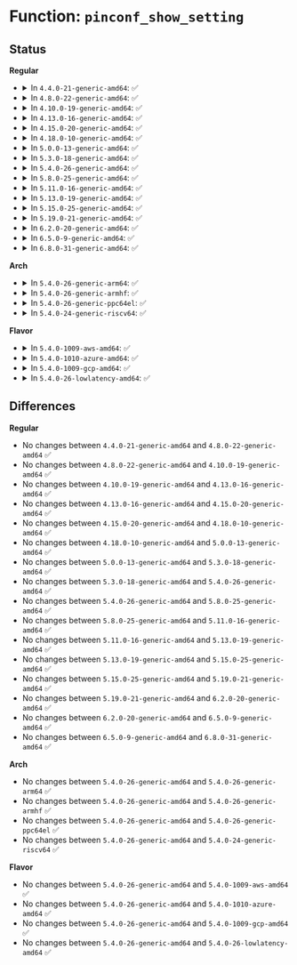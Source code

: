 # Function: <code>pinconf_show_setting</code>

## Status
<b>Regular</b>
<ul>
<li>
<details>
<summary>In <code>4.4.0-21-generic-amd64</code>: ✅</summary>

```c
void pinconf_show_setting(struct seq_file * s, const struct pinctrl_setting * setting)
```

```json
{
  "name": "pinconf_show_setting",
  "collision_type": "Unique Global",
  "inline_type": "No",
  "funcs": [
    {
      "addr": 18446744071583176080,
      "name": "pinconf_show_setting",
      "external": true,
      "loc": "drivers/pinctrl/pinconf.c:250",
      "file": "drivers/pinctrl/pinconf.c",
      "inline": "seen, unknown",
      "caller_inline": [],
      "caller_func": [
        "drivers/pinctrl/core.c:pinctrl_show"
      ]
    }
  ],
  "symbols": [
    {
      "addr": 18446744071583176080,
      "name": "pinconf_show_setting",
      "section": ".text",
      "bind": "STB_GLOBAL",
      "size": 160
    }
  ]
}
```
</details>
</li>
<li>
<details>
<summary>In <code>4.8.0-22-generic-amd64</code>: ✅</summary>

```c
void pinconf_show_setting(struct seq_file * s, const struct pinctrl_setting * setting)
```

```json
{
  "name": "pinconf_show_setting",
  "collision_type": "Unique Global",
  "inline_type": "No",
  "funcs": [
    {
      "addr": 18446744071583472832,
      "name": "pinconf_show_setting",
      "external": true,
      "loc": "drivers/pinctrl/pinconf.c:250",
      "file": "drivers/pinctrl/pinconf.c",
      "inline": "seen, unknown",
      "caller_inline": [],
      "caller_func": [
        "drivers/pinctrl/core.c:pinctrl_show"
      ]
    }
  ],
  "symbols": [
    {
      "addr": 18446744071583472832,
      "name": "pinconf_show_setting",
      "section": ".text",
      "bind": "STB_GLOBAL",
      "size": 146
    }
  ]
}
```
</details>
</li>
<li>
<details>
<summary>In <code>4.10.0-19-generic-amd64</code>: ✅</summary>

```c
void pinconf_show_setting(struct seq_file * s, const struct pinctrl_setting * setting)
```

```json
{
  "name": "pinconf_show_setting",
  "collision_type": "Unique Global",
  "inline_type": "No",
  "funcs": [
    {
      "addr": 18446744071583600544,
      "name": "pinconf_show_setting",
      "external": true,
      "loc": "drivers/pinctrl/pinconf.c:250",
      "file": "drivers/pinctrl/pinconf.c",
      "inline": "seen, unknown",
      "caller_inline": [],
      "caller_func": [
        "drivers/pinctrl/core.c:pinctrl_show"
      ]
    }
  ],
  "symbols": [
    {
      "addr": 18446744071583600544,
      "name": "pinconf_show_setting",
      "section": ".text",
      "bind": "STB_GLOBAL",
      "size": 146
    }
  ]
}
```
</details>
</li>
<li>
<details>
<summary>In <code>4.13.0-16-generic-amd64</code>: ✅</summary>

```c
void pinconf_show_setting(struct seq_file * s, const struct pinctrl_setting * setting)
```

```json
{
  "name": "pinconf_show_setting",
  "collision_type": "Unique Global",
  "inline_type": "No",
  "funcs": [
    {
      "addr": 18446744071583639648,
      "name": "pinconf_show_setting",
      "external": true,
      "loc": "drivers/pinctrl/pinconf.c:261",
      "file": "drivers/pinctrl/pinconf.c",
      "inline": "seen, unknown",
      "caller_inline": [],
      "caller_func": [
        "drivers/pinctrl/core.c:pinctrl_show"
      ]
    }
  ],
  "symbols": [
    {
      "addr": 18446744071583639648,
      "name": "pinconf_show_setting",
      "section": ".text",
      "bind": "STB_GLOBAL",
      "size": 146
    }
  ]
}
```
</details>
</li>
<li>
<details>
<summary>In <code>4.15.0-20-generic-amd64</code>: ✅</summary>

```c
void pinconf_show_setting(struct seq_file * s, const struct pinctrl_setting * setting)
```

```json
{
  "name": "pinconf_show_setting",
  "collision_type": "Unique Global",
  "inline_type": "No",
  "funcs": [
    {
      "addr": 18446744071583886064,
      "name": "pinconf_show_setting",
      "external": true,
      "loc": "drivers/pinctrl/pinconf.c:261",
      "file": "drivers/pinctrl/pinconf.c",
      "inline": "seen, unknown",
      "caller_inline": [],
      "caller_func": [
        "drivers/pinctrl/core.c:pinctrl_show"
      ]
    }
  ],
  "symbols": [
    {
      "addr": 18446744071583886064,
      "name": "pinconf_show_setting",
      "section": ".text",
      "bind": "STB_GLOBAL",
      "size": 152
    }
  ]
}
```
</details>
</li>
<li>
<details>
<summary>In <code>4.18.0-10-generic-amd64</code>: ✅</summary>

```c
void pinconf_show_setting(struct seq_file * s, const struct pinctrl_setting * setting)
```

```json
{
  "name": "pinconf_show_setting",
  "collision_type": "Unique Global",
  "inline_type": "No",
  "funcs": [
    {
      "addr": 18446744071584086736,
      "name": "pinconf_show_setting",
      "external": true,
      "loc": "drivers/pinctrl/pinconf.c:261",
      "file": "drivers/pinctrl/pinconf.c",
      "inline": "seen, unknown",
      "caller_inline": [],
      "caller_func": [
        "drivers/pinctrl/core.c:pinctrl_show"
      ]
    }
  ],
  "symbols": [
    {
      "addr": 18446744071584086736,
      "name": "pinconf_show_setting",
      "section": ".text",
      "bind": "STB_GLOBAL",
      "size": 152
    }
  ]
}
```
</details>
</li>
<li>
<details>
<summary>In <code>5.0.0-13-generic-amd64</code>: ✅</summary>

```c
void pinconf_show_setting(struct seq_file * s, const struct pinctrl_setting * setting)
```

```json
{
  "name": "pinconf_show_setting",
  "collision_type": "Unique Global",
  "inline_type": "No",
  "funcs": [
    {
      "addr": 18446744071584171328,
      "name": "pinconf_show_setting",
      "external": true,
      "loc": "drivers/pinctrl/pinconf.c:261",
      "file": "drivers/pinctrl/pinconf.c",
      "inline": "seen, unknown",
      "caller_inline": [],
      "caller_func": [
        "drivers/pinctrl/core.c:pinctrl_show"
      ]
    }
  ],
  "symbols": [
    {
      "addr": 18446744071584171328,
      "name": "pinconf_show_setting",
      "section": ".text",
      "bind": "STB_GLOBAL",
      "size": 152
    }
  ]
}
```
</details>
</li>
<li>
<details>
<summary>In <code>5.3.0-18-generic-amd64</code>: ✅</summary>

```c
void pinconf_show_setting(struct seq_file * s, const struct pinctrl_setting * setting)
```

```json
{
  "name": "pinconf_show_setting",
  "collision_type": "Unique Global",
  "inline_type": "No",
  "funcs": [
    {
      "addr": 18446744071584360000,
      "name": "pinconf_show_setting",
      "external": true,
      "loc": "drivers/pinctrl/pinconf.c:259",
      "file": "drivers/pinctrl/pinconf.c",
      "inline": "seen, unknown",
      "caller_inline": [],
      "caller_func": [
        "drivers/pinctrl/core.c:pinctrl_show"
      ]
    }
  ],
  "symbols": [
    {
      "addr": 18446744071584360000,
      "name": "pinconf_show_setting",
      "section": ".text",
      "bind": "STB_GLOBAL",
      "size": 150
    }
  ]
}
```
</details>
</li>
<li>
<details>
<summary>In <code>5.4.0-26-generic-amd64</code>: ✅</summary>

```c
void pinconf_show_setting(struct seq_file * s, const struct pinctrl_setting * setting)
```

```json
{
  "name": "pinconf_show_setting",
  "collision_type": "Unique Global",
  "inline_type": "No",
  "funcs": [
    {
      "addr": 18446744071584494800,
      "name": "pinconf_show_setting",
      "external": true,
      "loc": "drivers/pinctrl/pinconf.c:259",
      "file": "drivers/pinctrl/pinconf.c",
      "inline": "seen, unknown",
      "caller_inline": [],
      "caller_func": [
        "drivers/pinctrl/core.c:pinctrl_show"
      ]
    }
  ],
  "symbols": [
    {
      "addr": 18446744071584494800,
      "name": "pinconf_show_setting",
      "section": ".text",
      "bind": "STB_GLOBAL",
      "size": 150
    }
  ]
}
```
</details>
</li>
<li>
<details>
<summary>In <code>5.8.0-25-generic-amd64</code>: ✅</summary>

```c
void pinconf_show_setting(struct seq_file * s, const struct pinctrl_setting * setting)
```

```json
{
  "name": "pinconf_show_setting",
  "collision_type": "Unique Global",
  "inline_type": "No",
  "funcs": [
    {
      "addr": 18446744071585159872,
      "name": "pinconf_show_setting",
      "external": true,
      "loc": "drivers/pinctrl/pinconf.c:259",
      "file": "drivers/pinctrl/pinconf.c",
      "inline": "seen, unknown",
      "caller_inline": [],
      "caller_func": [
        "drivers/pinctrl/core.c:pinctrl_show"
      ]
    }
  ],
  "symbols": [
    {
      "addr": 18446744071585159872,
      "name": "pinconf_show_setting",
      "section": ".text",
      "bind": "STB_GLOBAL",
      "size": 150
    }
  ]
}
```
</details>
</li>
<li>
<details>
<summary>In <code>5.11.0-16-generic-amd64</code>: ✅</summary>

```c
void pinconf_show_setting(struct seq_file * s, const struct pinctrl_setting * setting)
```

```json
{
  "name": "pinconf_show_setting",
  "collision_type": "Unique Global",
  "inline_type": "No",
  "funcs": [
    {
      "addr": 18446744071585309616,
      "name": "pinconf_show_setting",
      "external": true,
      "loc": "drivers/pinctrl/pinconf.c:259",
      "file": "drivers/pinctrl/pinconf.c",
      "inline": "seen, unknown",
      "caller_inline": [],
      "caller_func": [
        "drivers/pinctrl/core.c:pinctrl_show"
      ]
    }
  ],
  "symbols": [
    {
      "addr": 18446744071585309616,
      "name": "pinconf_show_setting",
      "section": ".text",
      "bind": "STB_GLOBAL",
      "size": 150
    }
  ]
}
```
</details>
</li>
<li>
<details>
<summary>In <code>5.13.0-19-generic-amd64</code>: ✅</summary>

```c
void pinconf_show_setting(struct seq_file * s, const struct pinctrl_setting * setting)
```

```json
{
  "name": "pinconf_show_setting",
  "collision_type": "Unique Global",
  "inline_type": "No",
  "funcs": [
    {
      "addr": 18446744071585194128,
      "name": "pinconf_show_setting",
      "external": true,
      "loc": "drivers/pinctrl/pinconf.c:259",
      "file": "drivers/pinctrl/pinconf.c",
      "inline": "seen, unknown",
      "caller_inline": [],
      "caller_func": [
        "drivers/pinctrl/core.c:pinctrl_show"
      ]
    }
  ],
  "symbols": [
    {
      "addr": 18446744071585194128,
      "name": "pinconf_show_setting",
      "section": ".text",
      "bind": "STB_GLOBAL",
      "size": 150
    }
  ]
}
```
</details>
</li>
<li>
<details>
<summary>In <code>5.15.0-25-generic-amd64</code>: ✅</summary>

```c
void pinconf_show_setting(struct seq_file * s, const struct pinctrl_setting * setting)
```

```json
{
  "name": "pinconf_show_setting",
  "collision_type": "Unique Global",
  "inline_type": "No",
  "funcs": [
    {
      "addr": 18446744071585648128,
      "name": "pinconf_show_setting",
      "external": true,
      "loc": "drivers/pinctrl/pinconf.c:259",
      "file": "drivers/pinctrl/pinconf.c",
      "inline": "seen, unknown",
      "caller_inline": [],
      "caller_func": [
        "drivers/pinctrl/core.c:pinctrl_show"
      ]
    }
  ],
  "symbols": [
    {
      "addr": 18446744071585648128,
      "name": "pinconf_show_setting",
      "section": ".text",
      "bind": "STB_GLOBAL",
      "size": 150
    }
  ]
}
```
</details>
</li>
<li>
<details>
<summary>In <code>5.19.0-21-generic-amd64</code>: ✅</summary>

```c
void pinconf_show_setting(struct seq_file * s, const struct pinctrl_setting * setting)
```

```json
{
  "name": "pinconf_show_setting",
  "collision_type": "Unique Global",
  "inline_type": "No",
  "funcs": [
    {
      "addr": 18446744071586809696,
      "name": "pinconf_show_setting",
      "external": true,
      "loc": "drivers/pinctrl/pinconf.c:259",
      "file": "drivers/pinctrl/pinconf.c",
      "inline": "seen, unknown",
      "caller_inline": [],
      "caller_func": [
        "drivers/pinctrl/core.c:pinctrl_show"
      ]
    }
  ],
  "symbols": [
    {
      "addr": 18446744071586809696,
      "name": "pinconf_show_setting",
      "section": ".text",
      "bind": "STB_GLOBAL",
      "size": 164
    }
  ]
}
```
</details>
</li>
<li>
<details>
<summary>In <code>6.2.0-20-generic-amd64</code>: ✅</summary>

```c
void pinconf_show_setting(struct seq_file * s, const struct pinctrl_setting * setting)
```

```json
{
  "name": "pinconf_show_setting",
  "collision_type": "Unique Global",
  "inline_type": "No",
  "funcs": [
    {
      "addr": 18446744071587948080,
      "name": "pinconf_show_setting",
      "external": true,
      "loc": "drivers/pinctrl/pinconf.c:259",
      "file": "drivers/pinctrl/pinconf.c",
      "inline": "seen, unknown",
      "caller_inline": [],
      "caller_func": [
        "drivers/pinctrl/core.c:pinctrl_show"
      ]
    }
  ],
  "symbols": [
    {
      "addr": 18446744071587948080,
      "name": "pinconf_show_setting",
      "section": ".text",
      "bind": "STB_GLOBAL",
      "size": 164
    }
  ]
}
```
</details>
</li>
<li>
<details>
<summary>In <code>6.5.0-9-generic-amd64</code>: ✅</summary>

```c
void pinconf_show_setting(struct seq_file * s, const struct pinctrl_setting * setting)
```

```json
{
  "name": "pinconf_show_setting",
  "collision_type": "Unique Global",
  "inline_type": "No",
  "funcs": [
    {
      "addr": 18446744071588222336,
      "name": "pinconf_show_setting",
      "external": true,
      "loc": "drivers/pinctrl/pinconf.c:259",
      "file": "drivers/pinctrl/pinconf.c",
      "inline": "seen, unknown",
      "caller_inline": [],
      "caller_func": [
        "drivers/pinctrl/core.c:pinctrl_show"
      ]
    }
  ],
  "symbols": [
    {
      "addr": 18446744071588222336,
      "name": "pinconf_show_setting",
      "section": ".text",
      "bind": "STB_GLOBAL",
      "size": 166
    }
  ]
}
```
</details>
</li>
<li>
<details>
<summary>In <code>6.8.0-31-generic-amd64</code>: ✅</summary>

```c
void pinconf_show_setting(struct seq_file * s, const struct pinctrl_setting * setting)
```

```json
{
  "name": "pinconf_show_setting",
  "collision_type": "Unique Global",
  "inline_type": "No",
  "funcs": [
    {
      "addr": 18446744071588515120,
      "name": "pinconf_show_setting",
      "external": true,
      "loc": "drivers/pinctrl/pinconf.c:261",
      "file": "drivers/pinctrl/pinconf.c",
      "inline": "seen, unknown",
      "caller_inline": [],
      "caller_func": [
        "drivers/pinctrl/core.c:pinctrl_show"
      ]
    }
  ],
  "symbols": [
    {
      "addr": 18446744071588515120,
      "name": "pinconf_show_setting",
      "section": ".text",
      "bind": "STB_GLOBAL",
      "size": 166
    }
  ]
}
```
</details>
</li>
</ul>
<b>Arch</b>
<ul>
<li>
<details>
<summary>In <code>5.4.0-26-generic-arm64</code>: ✅</summary>

```c
void pinconf_show_setting(struct seq_file * s, const struct pinctrl_setting * setting)
```

```json
{
  "name": "pinconf_show_setting",
  "collision_type": "Unique Global",
  "inline_type": "No",
  "funcs": [
    {
      "addr": 18446603336496515040,
      "name": "pinconf_show_setting",
      "external": true,
      "loc": "drivers/pinctrl/pinconf.c:259",
      "file": "drivers/pinctrl/pinconf.c",
      "inline": "seen, unknown",
      "caller_inline": [],
      "caller_func": [
        "drivers/pinctrl/core.c:pinctrl_show"
      ]
    }
  ],
  "symbols": [
    {
      "addr": 18446603336496515040,
      "name": "pinconf_show_setting",
      "section": ".text",
      "bind": "STB_GLOBAL",
      "size": 184
    }
  ]
}
```
</details>
</li>
<li>
<details>
<summary>In <code>5.4.0-26-generic-armhf</code>: ✅</summary>

```c
void pinconf_show_setting(struct seq_file * s, const struct pinctrl_setting * setting)
```

```json
{
  "name": "pinconf_show_setting",
  "collision_type": "Unique Global",
  "inline_type": "No",
  "funcs": [
    {
      "addr": 3229820008,
      "name": "pinconf_show_setting",
      "external": true,
      "loc": "drivers/pinctrl/pinconf.c:259",
      "file": "drivers/pinctrl/pinconf.c",
      "inline": "seen, unknown",
      "caller_inline": [],
      "caller_func": [
        "drivers/pinctrl/core.c:pinctrl_show"
      ]
    }
  ],
  "symbols": [
    {
      "addr": 3229820008,
      "name": "pinconf_show_setting",
      "section": ".text",
      "bind": "STB_GLOBAL",
      "size": 160
    }
  ]
}
```
</details>
</li>
<li>
<details>
<summary>In <code>5.4.0-26-generic-ppc64el</code>: ✅</summary>

```c
void pinconf_show_setting(struct seq_file * s, const struct pinctrl_setting * setting)
```

```json
{
  "name": "pinconf_show_setting",
  "collision_type": "Unique Global",
  "inline_type": "No",
  "funcs": [
    {
      "addr": 13835058055290733344,
      "name": "pinconf_show_setting",
      "external": true,
      "loc": "drivers/pinctrl/pinconf.c:259",
      "file": "drivers/pinctrl/pinconf.c",
      "inline": "seen, unknown",
      "caller_inline": [],
      "caller_func": [
        "drivers/pinctrl/core.c:pinctrl_show"
      ]
    }
  ],
  "symbols": [
    {
      "addr": 13835058055290733344,
      "name": "pinconf_show_setting",
      "section": ".text",
      "bind": "STB_GLOBAL",
      "size": 292
    }
  ]
}
```
</details>
</li>
<li>
<details>
<summary>In <code>5.4.0-24-generic-riscv64</code>: ✅</summary>

```c
void pinconf_show_setting(struct seq_file * s, const struct pinctrl_setting * setting)
```

```json
{
  "name": "pinconf_show_setting",
  "collision_type": "Unique Global",
  "inline_type": "No",
  "funcs": [
    {
      "addr": 18446743936275432012,
      "name": "pinconf_show_setting",
      "external": true,
      "loc": "drivers/pinctrl/pinconf.c:259",
      "file": "drivers/pinctrl/pinconf.c",
      "inline": "seen, unknown",
      "caller_inline": [],
      "caller_func": [
        "drivers/pinctrl/core.c:pinctrl_show"
      ]
    }
  ],
  "symbols": [
    {
      "addr": 18446743936275432012,
      "name": "pinconf_show_setting",
      "section": ".text",
      "bind": "STB_GLOBAL",
      "size": 152
    }
  ]
}
```
</details>
</li>
</ul>
<b>Flavor</b>
<ul>
<li>
<details>
<summary>In <code>5.4.0-1009-aws-amd64</code>: ✅</summary>

```c
void pinconf_show_setting(struct seq_file * s, const struct pinctrl_setting * setting)
```

```json
{
  "name": "pinconf_show_setting",
  "collision_type": "Unique Global",
  "inline_type": "No",
  "funcs": [
    {
      "addr": 18446744071584463552,
      "name": "pinconf_show_setting",
      "external": true,
      "loc": "drivers/pinctrl/pinconf.c:259",
      "file": "drivers/pinctrl/pinconf.c",
      "inline": "seen, unknown",
      "caller_inline": [],
      "caller_func": [
        "drivers/pinctrl/core.c:pinctrl_show"
      ]
    }
  ],
  "symbols": [
    {
      "addr": 18446744071584463552,
      "name": "pinconf_show_setting",
      "section": ".text",
      "bind": "STB_GLOBAL",
      "size": 150
    }
  ]
}
```
</details>
</li>
<li>
<details>
<summary>In <code>5.4.0-1010-azure-amd64</code>: ✅</summary>

```c
void pinconf_show_setting(struct seq_file * s, const struct pinctrl_setting * setting)
```

```json
{
  "name": "pinconf_show_setting",
  "collision_type": "Unique Global",
  "inline_type": "No",
  "funcs": [
    {
      "addr": 18446744071584399232,
      "name": "pinconf_show_setting",
      "external": true,
      "loc": "drivers/pinctrl/pinconf.c:259",
      "file": "drivers/pinctrl/pinconf.c",
      "inline": "seen, unknown",
      "caller_inline": [],
      "caller_func": [
        "drivers/pinctrl/core.c:pinctrl_show"
      ]
    }
  ],
  "symbols": [
    {
      "addr": 18446744071584399232,
      "name": "pinconf_show_setting",
      "section": ".text",
      "bind": "STB_GLOBAL",
      "size": 150
    }
  ]
}
```
</details>
</li>
<li>
<details>
<summary>In <code>5.4.0-1009-gcp-amd64</code>: ✅</summary>

```c
void pinconf_show_setting(struct seq_file * s, const struct pinctrl_setting * setting)
```

```json
{
  "name": "pinconf_show_setting",
  "collision_type": "Unique Global",
  "inline_type": "No",
  "funcs": [
    {
      "addr": 18446744071584446464,
      "name": "pinconf_show_setting",
      "external": true,
      "loc": "drivers/pinctrl/pinconf.c:259",
      "file": "drivers/pinctrl/pinconf.c",
      "inline": "seen, unknown",
      "caller_inline": [],
      "caller_func": [
        "drivers/pinctrl/core.c:pinctrl_show"
      ]
    }
  ],
  "symbols": [
    {
      "addr": 18446744071584446464,
      "name": "pinconf_show_setting",
      "section": ".text",
      "bind": "STB_GLOBAL",
      "size": 150
    }
  ]
}
```
</details>
</li>
<li>
<details>
<summary>In <code>5.4.0-26-lowlatency-amd64</code>: ✅</summary>

```c
void pinconf_show_setting(struct seq_file * s, const struct pinctrl_setting * setting)
```

```json
{
  "name": "pinconf_show_setting",
  "collision_type": "Unique Global",
  "inline_type": "No",
  "funcs": [
    {
      "addr": 18446744071584552592,
      "name": "pinconf_show_setting",
      "external": true,
      "loc": "drivers/pinctrl/pinconf.c:259",
      "file": "drivers/pinctrl/pinconf.c",
      "inline": "seen, unknown",
      "caller_inline": [],
      "caller_func": [
        "drivers/pinctrl/core.c:pinctrl_show"
      ]
    }
  ],
  "symbols": [
    {
      "addr": 18446744071584552592,
      "name": "pinconf_show_setting",
      "section": ".text",
      "bind": "STB_GLOBAL",
      "size": 150
    }
  ]
}
```
</details>
</li>
</ul>

## Differences
<b>Regular</b>
<ul>
<li>
No changes between <code>4.4.0-21-generic-amd64</code> and <code>4.8.0-22-generic-amd64</code> ✅
</li>
<li>
No changes between <code>4.8.0-22-generic-amd64</code> and <code>4.10.0-19-generic-amd64</code> ✅
</li>
<li>
No changes between <code>4.10.0-19-generic-amd64</code> and <code>4.13.0-16-generic-amd64</code> ✅
</li>
<li>
No changes between <code>4.13.0-16-generic-amd64</code> and <code>4.15.0-20-generic-amd64</code> ✅
</li>
<li>
No changes between <code>4.15.0-20-generic-amd64</code> and <code>4.18.0-10-generic-amd64</code> ✅
</li>
<li>
No changes between <code>4.18.0-10-generic-amd64</code> and <code>5.0.0-13-generic-amd64</code> ✅
</li>
<li>
No changes between <code>5.0.0-13-generic-amd64</code> and <code>5.3.0-18-generic-amd64</code> ✅
</li>
<li>
No changes between <code>5.3.0-18-generic-amd64</code> and <code>5.4.0-26-generic-amd64</code> ✅
</li>
<li>
No changes between <code>5.4.0-26-generic-amd64</code> and <code>5.8.0-25-generic-amd64</code> ✅
</li>
<li>
No changes between <code>5.8.0-25-generic-amd64</code> and <code>5.11.0-16-generic-amd64</code> ✅
</li>
<li>
No changes between <code>5.11.0-16-generic-amd64</code> and <code>5.13.0-19-generic-amd64</code> ✅
</li>
<li>
No changes between <code>5.13.0-19-generic-amd64</code> and <code>5.15.0-25-generic-amd64</code> ✅
</li>
<li>
No changes between <code>5.15.0-25-generic-amd64</code> and <code>5.19.0-21-generic-amd64</code> ✅
</li>
<li>
No changes between <code>5.19.0-21-generic-amd64</code> and <code>6.2.0-20-generic-amd64</code> ✅
</li>
<li>
No changes between <code>6.2.0-20-generic-amd64</code> and <code>6.5.0-9-generic-amd64</code> ✅
</li>
<li>
No changes between <code>6.5.0-9-generic-amd64</code> and <code>6.8.0-31-generic-amd64</code> ✅
</li>
</ul>
<b>Arch</b>
<ul>
<li>
No changes between <code>5.4.0-26-generic-amd64</code> and <code>5.4.0-26-generic-arm64</code> ✅
</li>
<li>
No changes between <code>5.4.0-26-generic-amd64</code> and <code>5.4.0-26-generic-armhf</code> ✅
</li>
<li>
No changes between <code>5.4.0-26-generic-amd64</code> and <code>5.4.0-26-generic-ppc64el</code> ✅
</li>
<li>
No changes between <code>5.4.0-26-generic-amd64</code> and <code>5.4.0-24-generic-riscv64</code> ✅
</li>
</ul>
<b>Flavor</b>
<ul>
<li>
No changes between <code>5.4.0-26-generic-amd64</code> and <code>5.4.0-1009-aws-amd64</code> ✅
</li>
<li>
No changes between <code>5.4.0-26-generic-amd64</code> and <code>5.4.0-1010-azure-amd64</code> ✅
</li>
<li>
No changes between <code>5.4.0-26-generic-amd64</code> and <code>5.4.0-1009-gcp-amd64</code> ✅
</li>
<li>
No changes between <code>5.4.0-26-generic-amd64</code> and <code>5.4.0-26-lowlatency-amd64</code> ✅
</li>
</ul>
